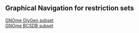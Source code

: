 ## Graphical Navigation for restriction sets
[GNOme GlyGen subset](https://raw.githack.com/glygen-glycan-data/GNOme/master/restrictions/GNOme_GlyGen.browser.html)<br>
[GNOme BCSDB subset](https://raw.githack.com/glygen-glycan-data/GNOme/master/restrictions/GNOme_BCSDB.browser.html)<br>
